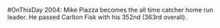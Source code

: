 #OnThisDay 2004: Mike Piazza becomes the all time catcher home run leader. He passed Carlton Fisk with his 352nd (363rd overall).